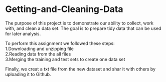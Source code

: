 Getting-and-Cleaning-Data
=========================
The purpose of this project is to demonstrate our ability to collect, work with, and clean a data set. The goal is to prepare tidy data that can be used for later analysis. 

To perform this assignment we followed these steps:  
1.Downloading and unzipping file  
2.Reading data from the all files  
3.Merging the training and test sets to create one data set  

Finally, we creat a txt file from the new dataset and shar it with others by uploading it to Github.

